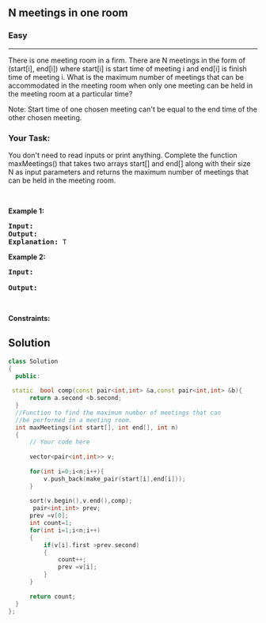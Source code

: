 <h2>N meetings in one room </h2>
<h3>Easy</h3><hr>
<div><p>There is one meeting room in a firm. There are N meetings in the form of (start[i], end[i]) where start[i] is start time of meeting i and end[i] is finish time of meeting i.
What is the maximum number of meetings that can be accommodated in the meeting room when only one meeting can be held in the meeting room at a particular time?

Note: Start time of one chosen meeting can't be equal to the end time of the other chosen meeting.

</p>



<h3>  Your Task: </h3>
<p> 
You don't need to read inputs or print anything. Complete the function maxMeetings() that takes two arrays start[] and end[] along with their size N as input parameters and returns the maximum number of meetings that can be held in the meeting room.
</p>
<p>&nbsp;</p>
<p><strong>Example 1:</strong></p>

      
 
<pre><strong>Input:</strong>
<strong>Output:</strong> 
<strong>Explanation:</strong> T
</pre>

<p><strong>Example 2:</strong></p>

<pre><strong>Input:</strong> 
     
<strong>Output:</strong> 
</pre>

<p>&nbsp;</p>
<p><strong>Constraints:</strong></p>


  
  <h2> Solution </h2>
  
  ``` c++ 
class Solution
{
    public:
    
   static  bool comp(const pair<int,int> &a,const pair<int,int> &b){
        return a.second <b.second;
    }
    //Function to find the maximum number of meetings that can
    //be performed in a meeting room.
    int maxMeetings(int start[], int end[], int n)
    {
        // Your code here
        
        vector<pair<int,int>> v;
        
        for(int i=0;i<n;i++){
            v.push_back(make_pair(start[i],end[i]));
        }
        
        sort(v.begin(),v.end(),comp);
         pair<int,int> prev;
        prev =v[0];
        int count=1;
        for(int i=1;i<n;i++)
        {
            if(v[i].first >prev.second)
            {
                count++;
                prev =v[i];
            }
        }
        
        return count;
    }
};

  ```
</div>
